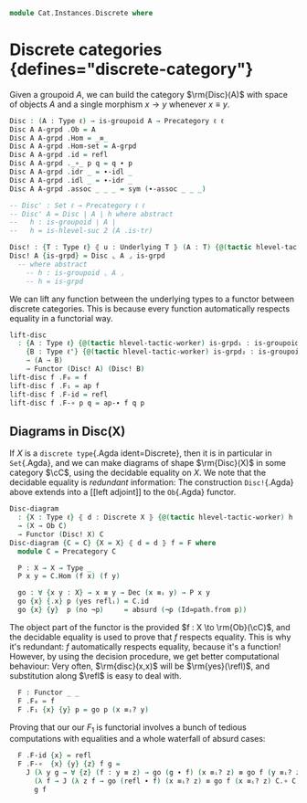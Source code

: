 <!--
```agda
{-# OPTIONS -vtactic.hlevel:10 -vtactic:50 #-}
open import Cat.Prelude

open import Data.Id.Base
open import Data.Dec

import Cat.Reasoning
```
-->

```agda
module Cat.Instances.Discrete where
```

<!--
```agda
private variable
  ℓ ℓ' : Level
  X : Type ℓ
  C : Precategory ℓ ℓ'

open Precategory
open Functor
open _=>_
```
-->

# Discrete categories {defines="discrete-category"}

Given a groupoid $A$, we can build the category $\rm{Disc}(A)$ with
space of objects $A$ and a single morphism $x \to y$ whenever $x \equiv
y$.

```agda
Disc : (A : Type ℓ) → is-groupoid A → Precategory ℓ ℓ
Disc A A-grpd .Ob = A
Disc A A-grpd .Hom = _≡_
Disc A A-grpd .Hom-set = A-grpd
Disc A A-grpd .id = refl
Disc A A-grpd ._∘_ p q = q ∙ p
Disc A A-grpd .idr _ = ∙-idl _
Disc A A-grpd .idl _ = ∙-idr _
Disc A A-grpd .assoc _ _ _ = sym (∙-assoc _ _ _)

-- Disc' : Set ℓ → Precategory ℓ ℓ
-- Disc' A = Disc ∣ A ∣ h where abstract
--   h : is-groupoid ∣ A ∣
--   h = is-hlevel-suc 2 (A .is-tr)

Disc! : {T : Type ℓ} ⦃ u : Underlying T ⦄ (A : T) {@(tactic hlevel-tactic-worker) is-grpd : is-groupoid ⌞ A ⌟} → Precategory (u .Underlying.ℓ-underlying) (u .Underlying.ℓ-underlying)
Disc! A {is-grpd} = Disc ⌞ A ⌟ is-grpd
  -- where abstract
    -- h : is-groupoid ⌞ A ⌟
    -- h = is-grpd
```

We can lift any function between the underlying types to a functor
between discrete categories. This is because every function
automatically respects equality in a functorial way.

```agda
lift-disc
  : {A : Type ℓ} {@(tactic hlevel-tactic-worker) is-grpd₁ : is-groupoid A} 
    {B : Type ℓ'} {@(tactic hlevel-tactic-worker) is-grpd₂ : is-groupoid B}
    → (A → B) 
    → Functor (Disc! A) (Disc! B)
lift-disc f .F₀ = f
lift-disc f .F₁ = ap f
lift-disc f .F-id = refl
lift-disc f .F-∘ p q = ap-∙ f q p
```

<!--
```agda
Codisc' : ∀ {ℓ'} → Type ℓ → Precategory ℓ ℓ'
Codisc' x .Ob = x
Codisc' x .Hom _ _ = Lift _ ⊤
Codisc' x .Hom-set _ _ = is-prop→is-set (λ _ _ i → lift tt)
Codisc' x .id = lift tt
Codisc' x ._∘_ _ _ = lift tt
Codisc' x .idr _ = refl
Codisc' x .idl _ = refl
Codisc' x .assoc _ _ _ = refl
```
-->

## Diagrams in Disc(X)

If $X$ is a `discrete type`{.Agda ident=Discrete}, then it is in
particular in `Set`{.Agda}, and we can make diagrams of shape
$\rm{Disc}(X)$ in some category $\cC$, using the decidable
equality on $X$. We note that the decidable equality is _redundant_
information: The construction `Disc!`{.Agda} above extends into a [[left
adjoint]] to the `Ob`{.Agda} functor.

```agda
Disc-diagram
  : {X : Type ℓ} ⦃ d : Discrete X ⦄ {@(tactic hlevel-tactic-worker) h : is-groupoid X} 
  → (X → Ob C)
  → Functor (Disc! X) C
Disc-diagram {C = C} {X = X} ⦃ d = d ⦄ f = F where
  module C = Precategory C

  P : X → X → Type _
  P x y = C.Hom (f x) (f y)

  go : ∀ {x y : X} → x ≡ y → Dec (x ≡ᵢ y) → P x y
  go {x} {.x} p (yes reflᵢ) = C.id
  go {x} {y}  p (no ¬p)     = absurd (¬p (Id≃path.from p))
```

The object part of the functor is the provided $f : X \to
\rm{Ob}(\cC)$, and the decidable equality is used to prove that
$f$ respects equality. This is why it's redundant: $f$ automatically
respects equality, because it's a function! However, by using the
decision procedure, we get better computational behaviour: Very often,
$\rm{disc}(x,x)$ will be $\rm{yes}(\refl)$, and
substitution along $\refl$ is easy to deal with.

```agda
  F : Functor _ _
  F .F₀ = f
  F .F₁ {x} {y} p = go p (x ≡ᵢ? y)
```

Proving that our our $F_1$ is functorial involves a bunch of tedious
computations with equalities and a whole waterfall of absurd cases:

```agda
  F .F-id {x} = refl
  F .F-∘  {x} {y} {z} f g =
    J (λ y g → ∀ {z} (f : y ≡ z) → go (g ∙ f) (x ≡ᵢ? z) ≡ go f (y ≡ᵢ? z) C.∘ go g (x ≡ᵢ? y))
      (λ f → J (λ z f → go (refl ∙ f) (x ≡ᵢ? z) ≡ go f (x ≡ᵢ? z) C.∘ C.id) (sym (C.idr _)) f)
      g f
```

<!--
```
Disc-adjunct
  : {X : Type ℓ} {@(tactic hlevel-tactic-worker) h : is-groupoid ⌞ X ⌟}
  → (X → Ob C)
  → Functor (Disc! X) C
Disc-adjunct {C = C} F .F₀ = F
Disc-adjunct {C = C} F .F₁ p = subst (C .Hom (F _) ⊙ F) p (C .id)
Disc-adjunct {C = C} F .F-id = transport-refl _
Disc-adjunct {C = C} F .F-∘ {x} {y} {z} f g = path where
  import Cat.Reasoning C as C
  go = Disc-adjunct {C = C} F .F₁
  abstract
    path : go (g ∙ f) ≡ C ._∘_ (go f) (go g)
    path =
      J' (λ y z f → ∀ {x} (g : x ≡ y) → go (g ∙ f) ≡ go f C.∘ go g)
        (λ x g → subst-∙ (C .Hom (F _) ⊙ F) _ _ _
              ·· transport-refl _
              ·· C.introl (transport-refl _))
        f {x} g
```
-->

<!--
```agda
Disc-natural
  : {X : Type ℓ} {h : is-groupoid X}
  → {F G : Functor (Disc! X) C}
  → (∀ x → C .Hom (F .F₀ x) (G .F₀ x))
  → F => G
Disc-natural fam .η = fam
Disc-natural {C = C} {F = F} {G = G} fam .is-natural x y f =
  J (λ y p → fam y C.∘ F .F₁ p ≡ (G .F₁ p C.∘ fam x))
    (C.elimr (F .F-id) ∙ C.introl (G .F-id))
    f
  where module C = Cat.Reasoning C
```
-->
